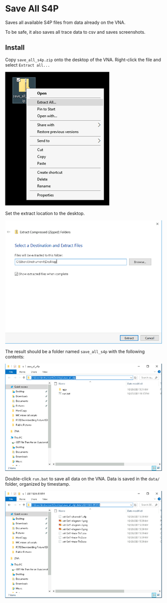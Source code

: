# Save All S4P

Saves all available S4P files from data already on the VNA.

To be safe, it also saves all trace data to csv and saves screenshots.

## Install

Copy `save_all_s4p.zip` onto the desktop of the VNA. Right-click the file and select `Extract all...`

![Right Click menu](doc/images/right-click-extract-all.png)

Set the extract location to the desktop.

![Extract path dialog](doc/images/extract-to-desktop-path.png)

The result should be a folder named `save_all_s4p` with the following contents:

![folder contents](doc/images/save-all-s4p-folder-contents.png)

Double-click `run.bat` to save all data on the VNA. Data is saved in the `data/` folder, organized by timestamp.

![Data folder example](doc/images/example-data.png)
